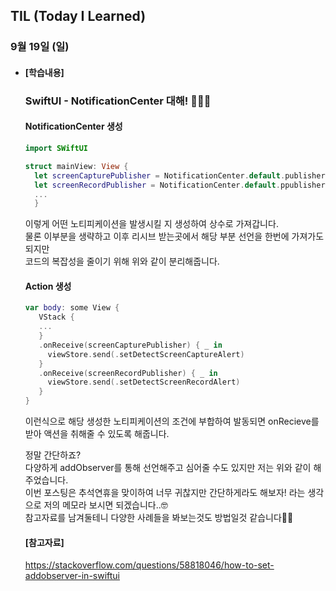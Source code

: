 ## TIL (Today I Learned)

### 9월 19일 (일)

- #### [학습내용]
  
  ### SwiftUI - NotificationCenter 대해! 🧑🏻‍💻   
  
  #### NotificationCenter 생성   
  ```swift
  import SWiftUI
  
  struct mainView: View {
    let screenCapturePublisher = NotificationCenter.default.publisher(for: NSNotification.Name(UIApplication.userDidTakeScreenshotNotification.rawValue))
    let screenRecordPublisher = NotificationCenter.default.ppublisher(for: NSNotification.Name(UIScreen.capturedDidChangeNotification.rawValue))
    ...
    }
  ```
  이렇게 어떤 노티피케이션을 발생시킬 지 생성하여 상수로 가져갑니다.   
  물론 이부분을 생략하고 이후 리시브 받는곳에서 해당 부분 선언을 한번에 가져가도 되지만   
  코드의 복잡성을 줄이기 위해 위와 같이 분리해줍니다.   

  #### Action 생성   
  ```swift
  var body: some View {
     VStack {
     ...
     }
     .onReceive(screenCapturePublisher) { _ in
       viewStore.send(.setDetectScreenCaptureAlert)
     }
     .onReceive(screenRecordPublisher) { _ in
       viewStore.send(.setDetectScreenRecordAlert)
     }
  }
  ```
  이런식으로 해당 생성한 노티피케이션의 조건에 부합하여 발동되면 onRecieve를 받아 액션을 취해줄 수 있도록 해줍니다.   

  정말 간단하죠?   
  다양하게 addObserver를 통해 선언해주고 심어줄 수도 있지만 저는 위와 같이 해주었습니다.   
  이번 포스팅은 추석연휴을 맞이하여 너무 귀찮지만 간단하게라도 해보자! 라는 생각으로 저의 메모라 보시면 되겠습니다..🤓   
  참고자료를 남겨둘테니 다양한 사례들을 봐보는것도 방법일것 같습니다👍🏻   

  #### [참고자료]   
  https://stackoverflow.com/questions/58818046/how-to-set-addobserver-in-swiftui   
